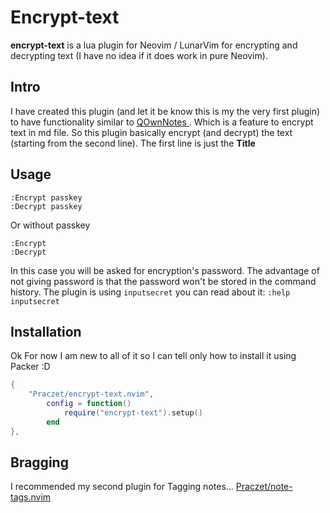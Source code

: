 # Encrypt-text

**encrypt-text** is a lua plugin for Neovim / LunarVim for encrypting and decrypting text (I have no idea if it does work in pure Neovim).

## Intro

I have created this plugin (and let it be know this is my the very first plugin) to have functionality similar to [ QOwnNotes ](https://www.qownnotes.org/). Which is a feature to encrypt text in md file. So this plugin basically encrypt (and decrypt) the text (starting from the second line).
The first line is just the **Title**

## Usage

```vim
:Encrypt passkey
:Decrypt passkey
```

Or without passkey

```vim
:Encrypt
:Decrypt
```

In this case you will be asked for encryption's password. The advantage of not giving password is that the password won't be stored in the command history.
The plugin is using `inputsecret` you can read about it: `:help inputsecret`

## Installation

Ok For now I am new to all of it so I can tell only how to install it using Packer :D

```lua
{
    "Praczet/encrypt-text.nvim",
        config = function()
            require("encrypt-text").setup()
        end
},

```

## Bragging

I recommended my second plugin for Tagging notes... [Praczet/note-tags.nvim](https://github.com/Praczet/note-tags.nvim)
